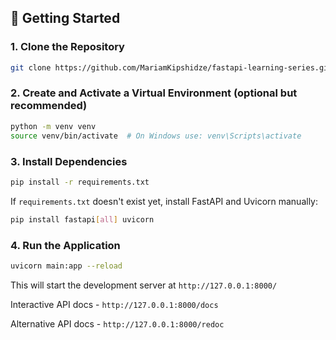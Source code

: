 ## 🚀 Getting Started

### 1. Clone the Repository
```bash
git clone https://github.com/MariamKipshidze/fastapi-learning-series.git
````

### 2. Create and Activate a Virtual Environment (optional but recommended)

```bash
python -m venv venv
source venv/bin/activate  # On Windows use: venv\Scripts\activate
```

### 3. Install Dependencies

```bash
pip install -r requirements.txt
```

If `requirements.txt` doesn't exist yet, install FastAPI and Uvicorn manually:

```bash
pip install fastapi[all] uvicorn
```

### 4. Run the Application

```bash
uvicorn main:app --reload
```

This will start the development server at `http://127.0.0.1:8000/`

Interactive API docs - `http://127.0.0.1:8000/docs`

Alternative API docs - `http://127.0.0.1:8000/redoc`
